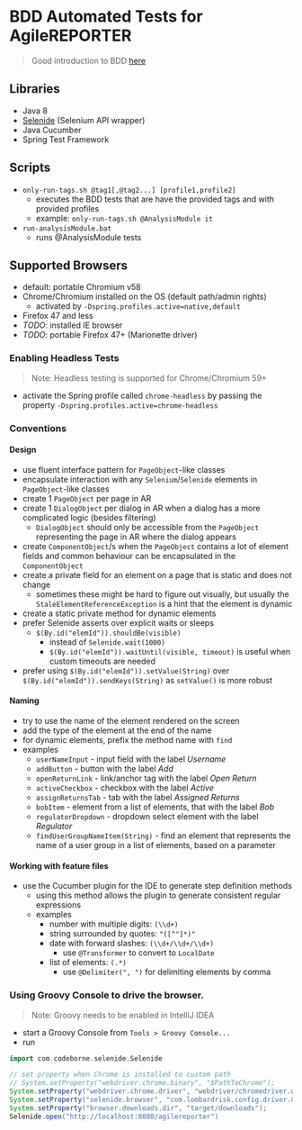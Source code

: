 # BDD Automated Tests for AgileREPORTER
> Good introduction to BDD [here](https://lizkeogh.com/behaviour-driven-development)

## Libraries
- Java 8
- [Selenide](http://selenide.org/) (Selenium API wrapper)
- Java Cucumber
- Spring Test Framework

## Scripts
- `only-run-tags.sh @tag1[,@tag2...] [profile1,profile2]`
    - executes the BDD tests that are have the provided tags and with provided profiles
    - example: `only-run-tags.sh @AnalysisModule it`
- `run-analysisModule.bat`
    - runs @AnalysisModule tests 

## Supported Browsers

- default: portable Chromium v58
- Chrome/Chromium installed on the OS (default path/admin rights)
    - activated by `-Dspring.profiles.active=native,default`
- Firefox 47 and less
- _TODO_: installed IE browser
- _TODO_: portable Firefox 47+ (Marionette driver)


### Enabling Headless Tests

> Note: Headless testing is supported  for Chrome/Chromium  59+
- activate the Spring profile called `chrome-headless` by passing the property 
`-Dspring.profiles.active=chrome-headless`


### Conventions

#### Design

- use fluent interface pattern for `PageObject`-like classes
- encapsulate interaction with any `Selenium`/`Selenide` elements in `PageObject`-like 
classes
- create 1 `PageObject` per page in AR
- create 1 `DialogObject` per dialog in AR when a dialog has a more complicated logic 
(besides filtering)
    - `DialogObject` should only be accessible from the `PageObject` representing the
    page in AR where the dialog appears
- create `ComponentObject`/s when the `PageObject` contains a lot of element fields
and common behaviour can be encapsulated in the `ComponentObject` 
- create a private field for an element on a page that is static and does not change 
    - sometimes these might be hard to figure out visually, but usually 
    the `StaleElementReferenceException` is a hint that the element is dynamic
- create a static private method for dynamic elements
- prefer Selenide asserts over explicit waits or sleeps
    - `$(By.id("elemId")).shouldBe(visible)` 
        - instead of `Selenide.wait(1000)` 
        - `$(By.id("elemId")).waitUntil(visible, timeout)` is useful when custom 
        timeouts are needed 
- prefer using `$(By.id("elemId")).setValue(String)` over 
`$(By.id("elemId")).sendKeys(String)` as `setValue()` is more robust 

#### Naming

- try to use the name of the element rendered on the screen
- add the type of the element at the end of the name
- for dynamic elements, prefix the method name with `find` 
- examples
    - `userNameInput` - input field with the label _Username_
    - `addButton` - button with the label _Add_
    - `openReturnLink` - link/anchor tag with the label _Open Return_
    - `activeCheckbox` - checkbox with the label _Active_
    - `assignReturnsTab` - tab with the label _Assigned Returns_
    - `bobItem` - element from a list of elements, that with the label _Bob_
    - `regulatorDropdown` - dropdown select element with the label _Regulator_
    - `findUserGroupNameItem(String)` - find an element that represents the name
    of a user group in a list of elements, based on a parameter


#### Working with feature files

- use the Cucumber plugin for the IDE to generate step definition methods
    - using this method allows the plugin to generate consistent regular expressions
    - examples
        - number with multiple digits: `(\\d+)`
        - string surrounded by quotes: `"([^"]*)"`
        - date with forward slashes: `(\\d+/\\d+/\\d+)`
            - use `@Transformer` to convert to `LocalDate`
        - list of elements: `(.*)`
            - use `@Delimiter(", ")` for delimiting elements by comma


### Using Groovy Console to drive the browser.

> Note: Groovy needs to be enabled in IntelliJ IDEA

- start a Groovy Console from `Tools > Groovy Console...`
- run

```groovy
import com.codeborne.selenide.Selenide

// set property when Chrome is installed to custom path
// System.setProperty("webdriver.chrome.binary", "$PathToChrome");
System.setProperty("webdriver.chrome.driver", "webdriver/chromedriver.win.exe");
System.setProperty("selenide.browser", "com.lombardrisk.config.driver.ChromeGui");
System.setProperty("browser.downloads.dir", "target/downloads");
Selenide.open("http://localhost:8080/agilereporter")
```